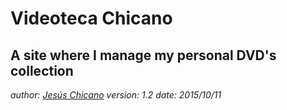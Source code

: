 # Videoteca Chicano
## A site where I manage my personal DVD's collection

*author: [Jesús Chicano](http://twitter.com/jesuschicano)*
*version: 1.2*
*date: 2015/10/11*

